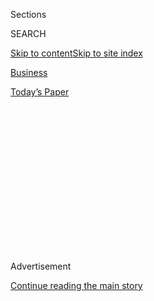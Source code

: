 <div id="app">

<div>

<div>

<div>

<div class="NYTAppHideMasthead css-1q2w90k e1suatyy0">

<div class="section css-ui9rw0 e1suatyy2">

<div class="css-eph4ug er09x8g0">

<div class="css-6n7j50">

</div>

<span class="css-1dv1kvn">Sections</span>

<div class="css-10488qs">

<span class="css-1dv1kvn">SEARCH</span>

</div>

[Skip to content](#site-content)[Skip to site
index](#site-index)

</div>

<div id="masthead-section-label" class="css-1wr3we4 eaxe0e00">

[Business](https://www.nytimes.com/section/business)

</div>

<div class="css-10698na e1huz5gh0">

</div>

</div>

<div id="masthead-bar-one" class="section hasLinks css-15hmgas e1csuq9d3">

<div class="css-uqyvli e1csuq9d0">

</div>

<div class="css-1uqjmks e1csuq9d1">

</div>

<div class="css-9e9ivx">

[](https://myaccount.nytimes.com/auth/login?response_type=cookie&client_id=vi)

</div>

<div class="css-1bvtpon e1csuq9d2">

[Today’s
Paper](https://www.nytimes.com/section/todayspaper)

</div>

</div>

</div>

</div>

<div data-aria-hidden="false">

<div id="site-content" data-role="main">

<div>

<div class="css-1aor85t" style="opacity:0.000000001;z-index:-1;visibility:hidden">

<div class="css-1hqnpie">

<div class="css-epjblv">

<span class="css-17xtcya">[Business](/section/business)</span><span class="css-x15j1o">|</span><span class="css-fwqvlz">Turkey
Questions Pilots About Carlos Ghosn’s Escape From
Japan</span>

</div>

<div class="css-k008qs">

<div class="css-1iwv8en">

<span class="css-18z7m18"></span>

<div>

</div>

</div>

<span class="css-1n6z4y">https://nyti.ms/2rK0D8K</span>

<div class="css-1705lsu">

<div class="css-4xjgmj">

<div class="css-4skfbu" data-role="toolbar" data-aria-label="Social Media Share buttons, Save button, and Comments Panel with current comment count" data-testid="share-tools">

  - 
  - 
  - 
  - 
    
    <div class="css-6n7j50">
    
    </div>

  - 
  - 

</div>

</div>

</div>

</div>

</div>

</div>

<div id="NYT_TOP_BANNER_REGION" class="css-13pd83m">

</div>

<div id="top-wrapper" class="css-1sy8kpn">

<div id="top-slug" class="css-l9onyx">

Advertisement

</div>

[Continue reading the main
story](#after-top)

<div class="ad top-wrapper" style="text-align:center;height:100%;display:block;min-height:250px">

<div id="top" class="place-ad" data-position="top" data-size-key="top">

</div>

</div>

<div id="after-top">

</div>

</div>

<div>

<div id="sponsor-wrapper" class="css-1hyfx7x">

<div id="sponsor-slug" class="css-19vbshk">

Supported by

</div>

[Continue reading the main
story](#after-sponsor)

<div id="sponsor" class="ad sponsor-wrapper" style="text-align:center;height:100%;display:block">

</div>

<div id="after-sponsor">

</div>

</div>

<div class="css-186x18t">

</div>

<div class="css-1vkm6nb ehdk2mb0">

# Turkey Questions Pilots About Carlos Ghosn’s Escape From Japan

</div>

Mr. Ghosn, the former Nissan and Renault chief, fled Japan to avoid
trial and arrived in Lebanon this week.

<div class="css-79elbk" data-testid="photoviewer-wrapper">

<div class="css-z3e15g" data-testid="photoviewer-wrapper-hidden">

</div>

<div class="css-1a48zt4 ehw59r15" data-testid="photoviewer-children">

![<span class="css-16f3y1r e13ogyst0" data-aria-hidden="true">Carlos
Ghosn was born in Brazil to a Lebanese family, grew up mostly in Lebanon
and has lived most of his adult life in
France.</span><span class="css-cnj6d5 e1z0qqy90" itemprop="copyrightHolder"><span class="css-1ly73wi e1tej78p0">Credit...</span><span><span>Toshifumi
Kitamura/Agence France-Presse — Getty
Images</span></span></span>](https://static01.nyt.com/images/2020/01/06/world/02jpjapan-ghosn-print/merlin_147107115_87c1e26e-519e-4662-89fd-4c660529615f-articleLarge.jpg?quality=75&auto=webp&disable=upscale)

</div>

</div>

<div class="css-18e8msd">

<div class="css-vp77d3 epjyd6m0">

<div class="css-hus3qt ey68jwv0" data-aria-hidden="true">

[![Elian
Peltier](https://static01.nyt.com/images/2019/07/03/reader-center/author-elian-peltier/165383d8b7284129a185b6ca96e2a52e-thumbLarge.png
"Elian Peltier")](https://www.nytimes.com/by/elian-peltier)

</div>

<div class="css-1baulvz">

By [<span class="css-1baulvz last-byline" itemprop="name">Elian
Peltier</span>](https://www.nytimes.com/by/elian-peltier)

</div>

</div>

  - 
    
    <div class="css-ld3wwf e16638kd2">
    
    Jan. 2,
    2020
    
    </div>

  - 
    
    <div class="css-4xjgmj">
    
    <div class="css-d8bdto" data-role="toolbar" data-aria-label="Social Media Share buttons, Save button, and Comments Panel with current comment count" data-testid="share-tools">
    
      - 
      - 
      - 
      - 
        
        <div class="css-6n7j50">
        
        </div>
    
      - 
      - 
    
    </div>
    
    </div>

</div>

</div>

<div class="section meteredContent css-1r7ky0e" name="articleBody" itemprop="articleBody">

<div class="css-1fanzo5 StoryBodyCompanionColumn">

<div class="css-53u6y8">

Turkish authorities on Thursday questioned seven people, including four
pilots, about the role they may have played in helping [Carlos
Ghosn](https://www.nytimes.com/2020/01/02/business/carlos-ghosn-movie.html)
make his escape from Tokyo to Beirut, offering new clues to his
mysterious flight.

Elsewhere, prosecutors raided [Mr.
Ghosn’s](https://www.nytimes.com/2020/01/02/business/carlos-ghosn-movie.html)
home in Tokyo, a Lebanese government minister said the public prosecutor
had received a “red notice” — an alert that’s akin to a wanted poster
—<span class="css-8l6xbc evw5hdy0">  </span>from Interpol, and a
French official said authorities there would not extradite Mr. Ghosn if
he were to travel to the country.

Four days after [Mr.
Ghosn](https://www.nytimes.com/2020/01/02/business/carlos-ghosn-movie.html)
triumphantly announced his arrival in Beirut, law enforcement officials
and authorities were left grappling with the legal implications of the
former automotive executive’s stunning escape, whose details remain
shrouded in mystery.

Mr. Ghosn, the former chief executive of Nissan and Renault, left Japan
on Sunday to avoid trial on financial misconduct charges there, though
his movements were supposed to be strictly limited while he was free on
bail. He turned up in Lebanon, saying he had escaped the “rigged
Japanese justice system.”

</div>

</div>

<div class="css-1fanzo5 StoryBodyCompanionColumn">

<div class="css-53u6y8">

The Lebanese justice minister, Albert Serhan, said on Thursday that the
public prosecutor had received a red notice from Interpol related to Mr.
Ghosn’s case, according to the state-run National News Agency. Such a
notice is issued for individuals wanted for prosecution or to serve a
sentence.

An Interpol red notice is often portrayed as an international arrest
warrant, but it is essentially a diplomatic request seeking help
apprehending a fugitive. Interpol itself has no arrest powers and
foreign governments are not obligated to comply. Interpol does not
comment on specific cases, the agency said.

A red notice “doesn’t carry any weight other than being a notice,” said
Carl Tobias, a professor of law at the University of Richmond. “It’s not
a charge, it’s not saying Lebanon needs to arrest Mr. Ghosn.”

Mr. Ghosn, who has not appeared in public since he announced he was in
Lebanon, issued a statement Thursday that seemed aimed to protect his
family from any legal jeopardy.

“There has been speculation in the media that my wife Carole, and other
members of my family played a role in my departure from Japan,” the
statement said. “All such speculation is inaccurate and false. I alone
arranged for my departure. My family had no role whatsoever.”

</div>

</div>

<div class="css-1fanzo5 StoryBodyCompanionColumn">

<div class="css-53u6y8">

Mr. Ghosn was joyous and especially happy to be reunited with Carole,
said a friend of Mr. Ghosn’s, speaking on the condition of anonymity to
discuss a private conversation. He said Mr. Ghosn’s children were
expected to gather in Beirut and that “some of them are there” already.
He said it was a relief to see Mr. Ghosn so happy because “he had not
been for a long time.”

Hours earlier, a French government minister said authorities there would
not extradite Mr. Ghosn, a citizen of France, if he arrived there,
“because France never extradites its nationals.”

“That’s a rule of the game,” Agnès Pannier-Runacher, a junior economy
minister, [told the news channel
BFM](https://www.bfmtv.com/mediaplayer/video/agnes-pannier-runacher-affirme-que-si-carlos-ghosn-venait-en-france-il-ne-serait-pas-extrade-1212117.html).

In Turkey, the authorities detained seven people suspected of helping
Mr. Ghosn escape, according to news outlets there. He reportedly left
Japan late Sunday aboard a business jet from Osaka to Istanbul Ataturk
Airport, where he quickly switched to another plane and flew to Beirut.

Much about his flight [remains
unknown](https://www.nytimes.com/2019/12/31/business/carlos-ghosn.html?action=click&module=RelatedLinks&pgtype=Article),
including how he was able to escape surveillance in Japan, how he
arranged his flights to Lebanon, and whether he was helped by any other
countries. The French foreign ministry declined to comment on reports
that Mr. Ghosn had used a French passport to enter Lebanon.

Mr. Ghosn, who has been charged in Japan with an array of financial
crimes while chairman of Nissan, was born in Brazil to a Lebanese
family, grew up mostly in Lebanon and has lived most of his adult life
in France. He has passports from all three countries, though his lawyers
in Japan have said that they held the documents.

Turkish news organizations, including the state-run Anadolu news agency,
reported that the planes that delivered Mr. Ghosn to Istanbul and Beirut
were operated by MNG Jet, a Turkish company that offers chartered
flights on business aircraft. Flight tracking websites confirm MNG
flights matching Mr. Ghosn’s reported path.

</div>

</div>

<div class="css-1fanzo5 StoryBodyCompanionColumn">

<div class="css-53u6y8">

Four of the seven people detained in Turkey were pilots employed by a
private aviation company, two were employees of a company that provides
ground services to aircraft, and one was a manager of a private cargo
company, according to the Turkish reports.

An official at Havas, a ground services company that operates at
Istanbul Ataturk Airport, confirmed that two of its employees were in
custody for questioning in the case but said that they were expected to
be released later in the day. A person who answered the phone at MNG
said no one was available to comment.

It was not clear whether anyone in Turkey knowingly aided Mr. Ghosn, or
if he used some kind of subterfuge to avoid detection, like traveling
under an alias.

The Bombardier Global Express jet that reportedly carried him to
Istanbul is owned by a Turkish company, STE Havacilik, which denied any
involvement in his escape. An executive of the company said that when it
was not using the plane, it rents the jet to MNG, which uses it for
chartered flights. Such arrangements are common with business jets.

In Japan, prosecutors on Thursday raided Mr. Ghosn’s two-story house in
an exclusive neighborhood of central Tokyo. After about four hours,
around a dozen men — most of them wearing black suits and surgical masks
— carried out heavy black briefcases and other bags, ignoring questions
from journalists who followed them.

Officials in Japan have expressed their outrage over his escape, but Mr.
Ghosn said he would speak to the news media “starting next week.”

</div>

</div>

<div class="css-79elbk" data-testid="photoviewer-wrapper">

<div class="css-z3e15g" data-testid="photoviewer-wrapper-hidden">

</div>

<div class="css-1a48zt4 ehw59r15" data-testid="photoviewer-children">

![<span class="css-16f3y1r e13ogyst0" data-aria-hidden="true">Japanese
prosecutors raided Mr. Ghosn’s house in Tokyo on
Thursday.</span><span class="css-cnj6d5 e1z0qqy90" itemprop="copyrightHolder"><span class="css-1ly73wi e1tej78p0">Credit...</span><span>Jiji
Press, via Agence France-Presse — Getty
Images</span></span>](https://static01.nyt.com/images/2020/01/02/world/02ghosn2/merlin_166569594_72292731-f7b6-4a76-81ce-53dd92adbd86-articleLarge.jpg?quality=75&auto=webp&disable=upscale)

</div>

</div>

<div class="css-1fanzo5 StoryBodyCompanionColumn">

<div class="css-53u6y8">

In Lebanon, Mr. Ghosn may face legal trouble for having visited Israel,
an enemy state. Under Lebanese law, it is illegal for citizens to visit
Israel, and even foreigners who have been there are supposed to be
banned.

</div>

</div>

<div class="css-1fanzo5 StoryBodyCompanionColumn">

<div class="css-53u6y8">

On Thursday, three lawyers informed Lebanon’s public prosecutor that Mr.
Ghosn had committed a crime by visiting Israel. He reportedly [visited
Israel
in 2008](https://www.timesofisrael.com/lebanese-lawyers-want-ex-chief-of-nissan-prosecuted-over-2008-israel-trip/),
while an executive for the Renault-Nissan alliance.

One of the lawyers, Jad Tomeh, said the three were “shocked” that
Lebanese parties that back the “resistance,” or the struggle against
Israel, had been silent about “this type of security breach.”

It was not immediately clear if the authorities would respond. A
[Lebanese-French-American
filmmaker](https://www.nytimes.com/2017/09/22/world/middleeast/lebanon-director-treason.html)
was briefly detained for visiting Israel when he arrived in Lebanon in
2017, although he was not charged with a crime. But in November, Lebanon
[jailed an
American-Lebanese](https://www.timesofisrael.com/us-citizen-jailed-in-lebanon-20-years-after-fleeing-with-israel-allied-militia/)
man who had joined an Israeli-backed militia in Lebanon during the
country’s civil war and was accused of running a prison notorious for
torture.

In Lebanon, which does not have an extradition treaty with Japan, Mr.
Ghosn is seen by many as [a folk
hero](https://www.nytimes.com/2019/12/31/business/carlos-ghosn-lebanon.html),
a favorite son who studied in France’s most prestigious schools before
embracing a successful career in the automobile industry.

Mr. Ghosn remains widely respected in France despite the accusations
that he [underreported his
compensation](https://www.nytimes.com/2019/03/06/business/carlos-ghosn-nissan.html),
shifted personal financial losses to Nissan, and used funds from Renault
to organize parties at the Palace of Versailles. French officials would
not comment on how Mr. Ghosn was able to flee Japan or whether he had a
second French passport.

On extradition, Ms. Pannier-Runacher said, the same rules apply to Mr.
Ghosn as to any French person. Nobody is above the law, she added, but
“French citizenship protects, and is protective of its citizens.”

</div>

</div>

<div class="css-1fanzo5 StoryBodyCompanionColumn">

<div class="css-53u6y8">

A flight to France would be risky: Mr. Ghosn would have to pass through
the airspace of several countries that could arrest him.

Asked if Mr. Ghosn had fled to save his life, Ms. Pannier-Runacher said
that although his living conditions in Japan were unpleasant, his life
had not been threatened. Even so, she seemed amazed by the unfolding
drama.

“I’m hesitating between novel-like and … I don’t have the words to
describe this escape,” she said.

*Matt Apuzzo, Ben Dooley, Emily Flitter, Ben Hubbard and Amie Tsang
contributed reporting.*

</div>

</div>

<div>

</div>

</div>

<div>

</div>

<div>

</div>

<div>

</div>

<div>

<div id="bottom-wrapper" class="css-1ede5it">

<div id="bottom-slug" class="css-l9onyx">

Advertisement

</div>

[Continue reading the main
story](#after-bottom)

<div id="bottom" class="ad bottom-wrapper" style="text-align:center;height:100%;display:block;min-height:90px">

</div>

<div id="after-bottom">

</div>

</div>

</div>

</div>

</div>

## Site Index

<div>

</div>

## Site Information Navigation

  - [© <span>2020</span> <span>The New York Times
    Company</span>](https://help.nytimes.com/hc/en-us/articles/115014792127-Copyright-notice)

<!-- end list -->

  - [NYTCo](https://www.nytco.com/)
  - [Contact
    Us](https://help.nytimes.com/hc/en-us/articles/115015385887-Contact-Us)
  - [Work with us](https://www.nytco.com/careers/)
  - [Advertise](https://nytmediakit.com/)
  - [T Brand Studio](http://www.tbrandstudio.com/)
  - [Your Ad
    Choices](https://www.nytimes.com/privacy/cookie-policy#how-do-i-manage-trackers)
  - [Privacy](https://www.nytimes.com/privacy)
  - [Terms of
    Service](https://help.nytimes.com/hc/en-us/articles/115014893428-Terms-of-service)
  - [Terms of
    Sale](https://help.nytimes.com/hc/en-us/articles/115014893968-Terms-of-sale)
  - [Site
    Map](https://spiderbites.nytimes.com)
  - [Help](https://help.nytimes.com/hc/en-us)
  - [Subscriptions](https://www.nytimes.com/subscription?campaignId=37WXW)

</div>

</div>

</div>

</div>
